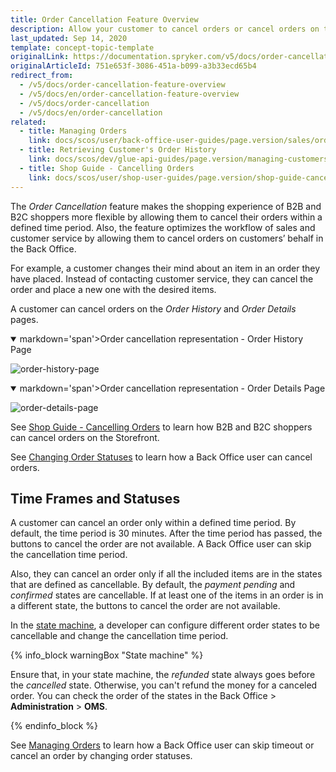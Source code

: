 ```yaml
---
title: Order Cancellation Feature Overview
description: Allow your customer to cancel orders or cancel orders on their behalf.
last_updated: Sep 14, 2020
template: concept-topic-template
originalLink: https://documentation.spryker.com/v5/docs/order-cancellation-feature-overview
originalArticleId: 751e653f-3086-451a-b099-a3b33ecd65b4
redirect_from:
  - /v5/docs/order-cancellation-feature-overview
  - /v5/docs/en/order-cancellation-feature-overview
  - /v5/docs/order-cancellation
  - /v5/docs/en/order-cancellation
related:
  - title: Managing Orders
    link: docs/scos/user/back-office-user-guides/page.version/sales/orders/managing-orders.html
  - title: Retrieving Customer's Order History
    link: docs/scos/dev/glue-api-guides/page.version/managing-customers/retrieving-customer-orders.html
  - title: Shop Guide - Cancelling Orders
    link: docs/scos/user/shop-user-guides/page.version/shop-guide-cancelling-orders.html
---
```


The *Order Cancellation* feature makes the shopping experience of B2B and B2C shoppers more flexible by allowing them to cancel their orders within a defined time period. Also, the feature optimizes the workflow of sales and customer service by allowing them to cancel orders on customers’ behalf in the Back Office.

For example, a customer changes their mind about an item in an order they have placed. Instead of contacting customer service, they can cancel the order and place a new one with the desired items. 

A customer can cancel orders on the *Order History* and *Order Details* pages.

<details open>
    <summary markdown='span'>markdown='span'>Order cancellation representation - Order History Page</summary>
    

![order-history-page](https://spryker.s3.eu-central-1.amazonaws.com/docs/Features/Order+Management/Order+Cancellation/Order+Cancellation+Feature+Overview/order-history-page.png) 


</details>

<details open>
    <summary markdown='span'>markdown='span'>Order cancellation representation - Order Details Page</summary>
    
![order-details-page](https://spryker.s3.eu-central-1.amazonaws.com/docs/Features/Order+Management/Order+Cancellation/Order+Cancellation+Feature+Overview/order-details-page.png) 


</details>


See [Shop Guide - Cancelling Orders](/docs/scos/user/shop-user-guides/{{page.version}}/shop-guide-cancelling-orders.html) to learn how B2B and B2C shoppers can cancel orders on the Storefront.

See [Changing Order Statuses](/docs/scos/user/back-office-user-guides/{{page.version}}/sales/orders/managing-orders.html#changing-order-statuses) to learn how a Back Office user can cancel orders.

## Time Frames and Statuses

A customer can cancel an order only within a defined time period. By default, the time period is 30 minutes. After the time period has passed, the buttons to cancel the order are not available. A Back Office user can skip the cancellation time period.  

Also, they can cancel an order only if all the included items are in the states that are defined as cancellable. By default, the *payment pending* and *confirmed* states are cancellable. If at least one of the items in an order is in a different state, the buttons to cancel the order are not available. 

In the [state machine](/docs/scos/dev/back-end-development/data-manipulation/datapayload-conversion/state-machine/order-process-modelling-via-state-machines.html), a developer can configure different order states to be cancellable and change the cancellation time period.

{% info_block warningBox "State machine" %}

Ensure that, in your state machine, the *refunded* state always goes before the *cancelled* state. Otherwise, you can't refund the money for a canceled order. You can check the order of the states in the Back Office > **Administration** > **OMS**.

{% endinfo_block %}


See [Managing Orders](/docs/scos/user/back-office-user-guides/{{page.version}}/sales/orders/managing-orders.html) to learn how a Back Office user can skip timeout or cancel an order by changing order statuses.

